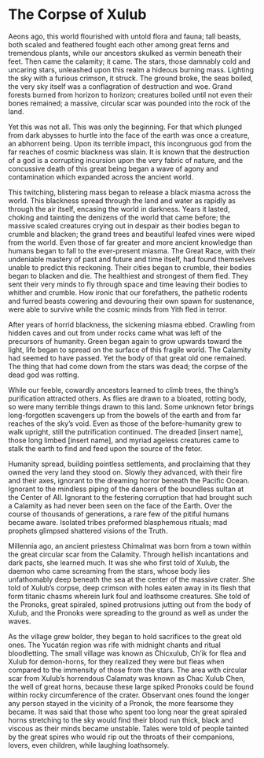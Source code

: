 # The Corpse of Xulub

Aeons ago, this world flourished with untold flora and fauna; tall beasts, both scaled and feathered fought each other among great ferns and tremendous plants, while our ancestors skulked as vermin beneath their feet. Then came the calamity; it came. The stars, those damnably cold and uncaring stars, unleashed upon this realm a hideous burning mass. Lighting the sky with a furious crimson, it struck. The ground broke, the seas boiled, the very sky itself was a conflagration of destruction and woe. Grand forests burned from horizon to horizon; creatures boiled until not even their bones remained; a massive, circular scar was pounded into the rock of the land.

Yet this was not all. This was only the beginning. For that which plunged from dark abysses to hurtle into the face of the earth was once a creature, an abhorrent being. Upon its terrible impact, this incongruous god from the far reaches of cosmic blackness was slain. It is known that the destruction of a god is a corrupting incursion upon the very fabric of nature, and the concussive death of this great being began a wave of agony and contamination which expanded across the ancient world.

This twitching, blistering mass began to release a black miasma across the world. This blackness spread through the land and water as rapidly as through the air itself, encasing the world in darkness. Years it lasted, choking and tainting the denizens of the world that came before; the massive scaled creatures crying out in despair as their bodies began to crumble and blacken; the grand trees and beautiful leafed vines were wiped from the world.
Even those of far greater and more ancient knowledge than humans began to fall to the ever-present miasma. The Great Race, with their undeniable mastery of past and future and time itself, had found themselves unable to predict this reckoning. Their cities began to crumble, their bodies began to blacken and die. The healthiest and strongest of them fled. They sent their very minds to fly through space and time leaving their bodies to whither and crumble. How ironic that our forefathers, the pathetic rodents and furred beasts cowering and devouring their own spawn for sustenance, were able to survive while the cosmic minds from Yith fled in terror.

After years of horrid blackness, the sickening miasma ebbed. Crawling from hidden caves and out from under rocks came what was left of the precursors of humanity. Green began again to grow upwards toward the light, life began to spread on the surface of this fragile world. The Calamity had seemed to have passed. Yet the body of that great old one remained. The thing that had come down from the stars was dead; the corpse of the dead god was rotting.

While our feeble, cowardly ancestors learned to climb trees, the thing’s purification attracted others. As flies are drawn to a bloated, rotting body, so were many terrible things drawn to this land. Some unknown fetor brings long-forgotten scavengers up from the bowels of the earth and from far reaches of the sky’s void. Even as those of the before-humanity grew to walk upright, still the putrification continued. The dreaded [insert name], those long limbed [insert name], and myriad ageless creatures came to stalk the earth to find and feed upon the source of the fetor.

Humanity spread, building pointless settlements, and proclaiming that they owned the very land they stood on. Slowly they advanced, with their fire and their axes, ignorant to the dreaming horror beneath the Pacific Ocean. Ignorant to the mindless piping of the dancers of the boundless sultan at the Center of All. Ignorant to the festering corruption that had brought such a Calamity as had never been seen on the face of the Earth. Over the course of thousands of generations, a rare few of the pitiful humans became aware. Isolated tribes preformed blasphemous rituals; mad prophets glimpsed shattered visions of the Truth.

Millennia ago, an ancient priestess Chimalmat was born from a town within the great circular scar from the Calamity. Through hellish incantations and dark pacts, she learned much. It was she who first told of Xulub, the daemon who came screaming from the stars, whose body lies unfathomably deep beneath the sea at the center of the massive crater. She told of Xulub’s corpse, deep crimson with holes eaten away in its flesh that form titanic chasms wherein lurk foul and loathsome creatures. She told of the Pronoks, great spiraled, spined protrusions jutting out from the body of Xulub, and the Pronoks were spreading to the ground as well as under the waves.

As the village grew bolder, they began to hold sacrifices to the great old ones. The Yucatán region was rife with midnight chants and ritual bloodletting. The small village was known as Chicxulub, Ch’ik for flea and Xulub for demon-horns, for they realized they were but fleas when compared to the immensity of those from the stars. The area with circular scar from Xulub’s horrendous Calamaty was known as Chac Xulub Chen, the well of great horns, because these large spiked Pronoks could be found within rocky circumference of the crater. Observant ones found the longer any person stayed in the vicinity of a Pronok, the more fearsome they became. It was said that those who spent too long near the great spiraled horns stretching to the sky would find their blood run thick, black and viscous as their minds became unstable. Tales were told of people tainted by the great spires who would rip out the throats of their companions, lovers, even children, while laughing loathsomely.
